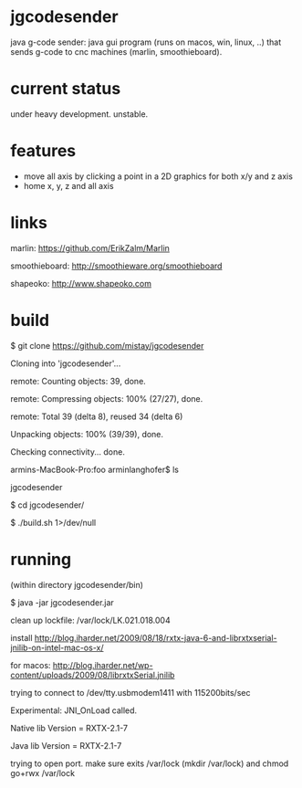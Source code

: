 jgcodesender
============
java g-code sender: java gui program (runs on macos, win, linux, ..) that sends g-code to cnc machines (marlin, smoothieboard).

current status
==============
under heavy development. unstable.

features
========
- move all axis by clicking a point in a 2D graphics for both x/y and z axis
- home x, y, z and all axis

links
=====

marlin:  https://github.com/ErikZalm/Marlin

smoothieboard: http://smoothieware.org/smoothieboard

shapeoko: http://www.shapeoko.com


build
=====
$ git clone https://github.com/mistay/jgcodesender

Cloning into 'jgcodesender'...

remote: Counting objects: 39, done.

remote: Compressing objects: 100% (27/27), done.

remote: Total 39 (delta 8), reused 34 (delta 6)

Unpacking objects: 100% (39/39), done.

Checking connectivity... done.

armins-MacBook-Pro:foo arminlanghofer$ ls

jgcodesender


$ cd jgcodesender/

$ ./build.sh 1>/dev/null

running
=======
(within directory jgcodesender/bin)

$ java -jar jgcodesender.jar 

clean up lockfile: /var/lock/LK.021.018.004

install http://blog.iharder.net/2009/08/18/rxtx-java-6-and-librxtxserial-jnilib-on-intel-mac-os-x/ 

for macos: http://blog.iharder.net/wp-content/uploads/2009/08/librxtxSerial.jnilib

trying to connect to /dev/tty.usbmodem1411 with 115200bits/sec

Experimental:  JNI_OnLoad called.

Native lib Version = RXTX-2.1-7

Java lib Version   = RXTX-2.1-7

trying to open port. make sure exits /var/lock (mkdir /var/lock) and chmod go+rwx /var/lock
